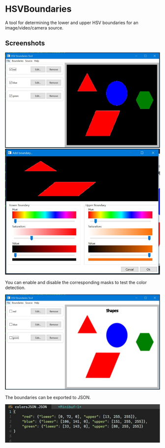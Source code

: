 # HSVBoundaries

A tool for determining the lower and upper HSV boundaries for an image/video/camera source.

## Screenshots

<img src="/images/image1.JPG" alt="image1" width="850"/>

<img src="/images/image2.JPG" alt="image1" width="850"/>

You can enable and disable the corresponding masks to test the color detection.

<img src="/images/image3.JPG" alt="image1" width="850"/>

The boundaries can be exported to JSON.

<img src="/images/image4.JPG" alt="image1" width="850"/>
